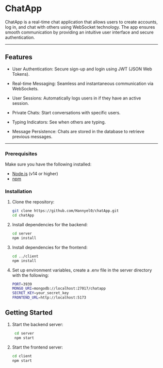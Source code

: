 # **ChatApp**

ChatApp is a real-time chat application that allows users to create accounts, log in, and chat with others using WebSocket technology. The app ensures smooth communication by providing an intuitive user interface and secure authentication.

---

## **Features**

- User Authentication: Secure sign-up and login using JWT (JSON Web Tokens).

- Real-time Messaging: Seamless and instantaneous communication via WebSockets.

- User Sessions: Automatically logs users in if they have an active session.

- Private Chats: Start conversations with specific users.

- Typing Indicators: See when others are typing.

- Message Persistence: Chats are stored in the database to retrieve previous messages.

---

### **Prerequisites**

Make sure you have the following installed:

- [Node.js](https://nodejs.org/) (v14 or higher)
- [npm](https://www.npmjs.com/)

### **Installation**

1. Clone the repository:
   ```bash
   git clone https://github.com/Hannyel0/chatApp.git
   cd chatApp
   ```
2. Install dependencies for the backend:

    ```bash
    cd server
    npm install
   ```
3. Install dependencies for the frontend:

    ```bash
    cd ../client
    npm install
   ```
4. Set up environment variables, create a .env file in the server directory with the following:

    ```bash
    PORT=3939
    MONGO_URI=mongodb://localhost:27017/chatapp
    SECRET_KEY=your_secret_key
    FRONTEND_URL=http://localhost:5173
    ```

## **Getting Started**

1. Start the backend server:
   ```bash
    cd server
    npm start
   ```
2. Start the frontend server:

    ```bash
    cd client
    npm start
   ```
